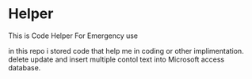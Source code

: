 # Helper
This is Code Helper For Emergency use 

in this repo i stored code that help me in coding or other implimentation.
delete update and insert multiple contol text into Microsoft access database.
